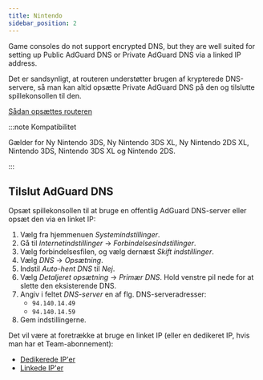 ```yaml
---
title: Nintendo
sidebar_position: 2
---
```


Game consoles do not support encrypted DNS, but they are well suited for setting up Public AdGuard DNS or Private AdGuard DNS via a linked IP address.

Det er sandsynligt, at routeren understøtter brugen af krypterede DNS-servere, så man kan altid opsætte Private AdGuard DNS på den og tilslutte spillekonsollen til den.

[Sådan opsættes routeren](/private-dns/connect-devices/routers/routers.md)

:::note Kompatibilitet

Gælder for Ny Nintendo 3DS, Ny Nintendo 3DS XL, Ny Nintendo 2DS XL, Nintendo 3DS, Nintendo 3DS XL og Nintendo 2DS.

:::

## Tilslut AdGuard DNS

Opsæt spillekonsollen til at bruge en offentlig AdGuard DNS-server eller opsæt den via en linket IP:

1. Vælg fra hjemmenuen _Systemindstillinger_.
2. Gå til _Internetindstillinger_ → _Forbindelsesindstillinger_.
3. Vælg forbindelsesfilen, og vælg dernæst _Skift indstillinger_.
4. Vælg _DNS_ → _Opsætning_.
5. Indstil _Auto-hent DNS_ til _Nej_.
6. Vælg _Detaljeret opsætning_ → _Primær DNS_. Hold venstre pil nede for at slette den eksisterende DNS.
7. Angiv i feltet _DNS-server_ en af flg. DNS-serveradresser:
   - `94.140.14.49`
   - `94.140.14.59`
8. Gem indstillingerne.

Det vil være at foretrække at bruge en linket IP (eller en dedikeret IP, hvis man har et Team-abonnement):

- [Dedikerede IP'er](/private-dns/connect-devices/other-options/dedicated-ip.md)
- [Linkede IP'er](/private-dns/connect-devices/other-options/linked-ip.md)
